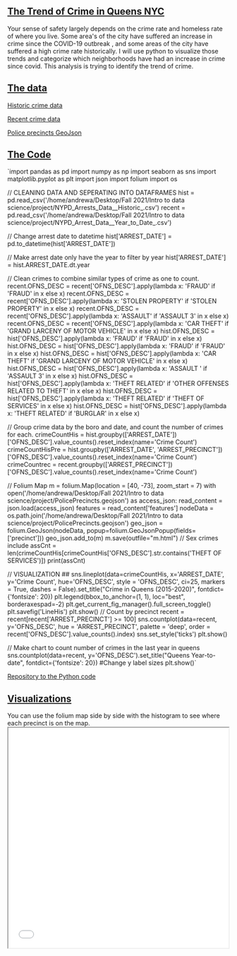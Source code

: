 <h2><u> The Trend of Crime in Queens NYC</u></h2>
Your sense of safety largely depends on the crime rate and homeless rate of where you live. Some area's of the city have suffered an increase in crime since the COVID-19 outbreak , and some areas of the city have suffered a high crime rate historically. I will use python to visualize those trends and categorize which neighborhoods have had an increase in crime since covid. This analysis is trying to identify the trend of crime.

<h2><u>The data</u></h2>
   <p> <a href="https://data.cityofnewyork.us/Public-Safety/NYPD-Arrests-Data-Historic-/8h9b-rp9u/data" target="_blank" > Historic crime data</a> </p>
  <p><a href="https://data.cityofnewyork.us/Public-Safety/NYPD-Arrest-Data-Year-to-Date-/uip8-fykc " target="_blank" >Recent crime data   </a></p>
   <p> <a href="https://data.cityofnewyork.us/Public-Safety/Police-Precincts/78dh-3ptz" target="_blank" > Police precincts GeoJson</a></p>
 


<h2><u>The Code</u></h2>
`import pandas as pd
import numpy as np
import seaborn as sns
import matplotlib.pyplot as plt
import json
import folium
import os

// CLEANING DATA AND SEPERATING INTO DATAFRAMES
hist = pd.read_csv('/home/andrewa/Desktop/Fall 2021/Intro to data science/project/NYPD_Arrests_Data__Historic_.csv')
recent = pd.read_csv('/home/andrewa/Desktop/Fall 2021/Intro to data science/project/NYPD_Arrest_Data__Year_to_Date_.csv')

// Change arrest date to datetime
hist['ARREST_DATE'] = pd.to_datetime(hist['ARREST_DATE'])

// Make arrest date only have the year to filter by year
hist['ARREST_DATE'] = hist.ARREST_DATE.dt.year

// Clean crimes to combine similar types of crime as one to count.
recent.OFNS_DESC = recent['OFNS_DESC'].apply(lambda x: 'FRAUD' if 'FRAUD' in x else x)
recent.OFNS_DESC = recent['OFNS_DESC'].apply(lambda x: 'STOLEN PROPERTY' if 'STOLEN PROPERTY' in x else x)
recent.OFNS_DESC = recent['OFNS_DESC'].apply(lambda x: 'ASSAULT' if 'ASSAULT 3' in x else x)
recent.OFNS_DESC = recent['OFNS_DESC'].apply(lambda x: 'CAR THEFT' if 'GRAND LARCENY OF MOTOR VEHICLE' in x else x)
hist.OFNS_DESC = hist['OFNS_DESC'].apply(lambda x: 'FRAUD' if 'FRAUD' in x else x)
hist.OFNS_DESC = hist['OFNS_DESC'].apply(lambda x: 'FRAUD' if 'FRAUD' in x else x)
hist.OFNS_DESC = hist['OFNS_DESC'].apply(lambda x: 'CAR THEFT' if 'GRAND LARCENY OF MOTOR VEHICLE' in x else x)
hist.OFNS_DESC = hist['OFNS_DESC'].apply(lambda x: 'ASSAULT ' if 'ASSAULT 3' in x else x)
hist.OFNS_DESC = hist['OFNS_DESC'].apply(lambda x: 'THEFT RELATED' if 'OTHER OFFENSES RELATED TO THEFT' in  x else x)
hist.OFNS_DESC = hist['OFNS_DESC'].apply(lambda x: 'THEFT RELATED' if 'THEFT OF SERVICES' in  x else x)
hist.OFNS_DESC = hist['OFNS_DESC'].apply(lambda x: 'THEFT RELATED' if 'BURGLAR' in x else x)

// Group crime data by the boro and date, and count the number of crimes for each.
crimeCountHis = hist.groupby(['ARREST_DATE'])['OFNS_DESC'].value_counts().reset_index(name='Crime Count')
crimeCountHisPre = hist.groupby(['ARREST_DATE', 'ARREST_PRECINCT'])['OFNS_DESC'].value_counts().reset_index(name='Crime Count')
crimeCountrec = recent.groupby(['ARREST_PRECINCT'])['OFNS_DESC'].value_counts().reset_index(name='Crime Count')

// Folium Map
m = folium.Map(location = [40, -73], zoom_start = 7)
with open('/home/andrewa/Desktop/Fall 2021/Intro to data science/project/PolicePrecincts.geojson') as access_json:
            read_content = json.load(access_json)
features = read_content['features']
nodeData = os.path.join('/home/andrewa/Desktop/Fall 2021/Intro to data science/project/PolicePrecincts.geojson')
geo_json = folium.GeoJson(nodeData, popup=folium.GeoJsonPopup(fields=['precinct']))
geo_json.add_to(m)
m.save(outfile="m.html")
// Sex crimes include
assCnt = len(crimeCountHis[crimeCountHis['OFNS_DESC'].str.contains('THEFT OF SERVICES')])
print(assCnt)

// VISUALIZATION ##
sns.lineplot(data=crimeCountHis, x='ARREST_DATE', y='Crime Count', hue='OFNS_DESC', style = 'OFNS_DESC', ci=25, markers = True, dashes = False).set_title("Crime in Queens (2015-2020)", fontdict={'fontsize': 20})
plt.legend(bbox_to_anchor=(1, 1), loc="best", borderaxespad=-2)
plt.get_current_fig_manager().full_screen_toggle()
plt.savefig('LineHis')
plt.show()
// Count by precinct 
recent = recent[recent['ARREST_PRECINCT'] >= 100]
sns.countplot(data=recent, y='OFNS_DESC', hue = 'ARREST_PRECINCT', palette = 'deep', order = recent['OFNS_DESC'].value_counts().index)
sns.set_style('ticks')
plt.show()

// Make chart to count number of crimes in the last year in queens
sns.countplot(data=recent, y='OFNS_DESC').set_title("Queens Year-to-date", fontdict={'fontsize': 20})
#Change y label sizes
plt.show()`

<!--  crimeCountHis.to_csv('queensCH.csv') -->

<a href="https://github.com/elchic00/CrimeInQueens/blob/main/CrimeData.py" target="_blank" > Repository to the Python code</a>

<h2><u>Visualizations</u></h2>
You can use the folium map side by side with the histogram to see where each precinct is on the map.

<iframe src="map.html" height="500" width="500"></iframe>


